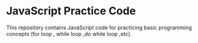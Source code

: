 # JavaScript Practice Code

This repository contains JavaScript code for practicing basic programming concepts (for loop , while loop ,do while loop ,etc).
